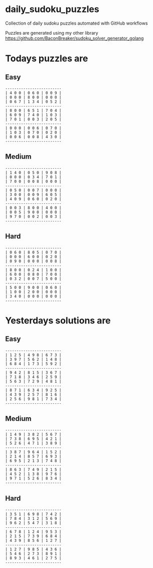 
# daily_sudoku_puzzles 

Collection of daily sudoku puzzles automated with GitHub workflows 

Puzzles are generated using my other library https://github.com/BaconBreaker/sudoku_solver_generator_golang 
 

# Todays puzzles are 

## Easy 

```
-------------------------
| 4 0 0 | 0 6 0 | 0 0 9 | 
| 0 0 0 | 8 0 0 | 0 0 0 | 
| 0 6 7 | 1 3 4 | 0 5 2 | 
-------------------------
| 8 0 0 | 6 5 1 | 7 0 4 | 
| 6 0 9 | 7 4 0 | 1 0 3 | 
| 7 0 1 | 0 0 3 | 2 0 5 | 
-------------------------
| 0 0 0 | 0 0 6 | 0 7 0 | 
| 1 0 3 | 0 7 0 | 0 2 0 | 
| 0 0 6 | 0 0 8 | 4 3 0 | 
-------------------------
```
## Medium 

```
-------------------------
| 1 4 0 | 0 5 0 | 9 0 8 | 
| 0 0 0 | 0 3 4 | 7 0 1 | 
| 7 0 0 | 0 0 8 | 0 0 0 | 
-------------------------
| 0 5 0 | 0 0 7 | 0 0 0 | 
| 3 0 0 | 0 0 9 | 6 0 5 | 
| 4 0 9 | 0 6 0 | 0 2 0 | 
-------------------------
| 0 0 3 | 8 0 0 | 4 0 0 | 
| 0 0 5 | 9 0 0 | 0 0 0 | 
| 9 7 0 | 0 0 2 | 0 0 3 | 
-------------------------
```
## Hard 

```
-------------------------
| 0 6 0 | 8 0 5 | 0 7 0 | 
| 0 0 0 | 6 0 0 | 0 2 0 | 
| 0 9 0 | 0 0 0 | 0 0 8 | 
-------------------------
| 8 0 0 | 0 2 4 | 1 0 0 | 
| 6 0 0 | 0 8 0 | 7 0 0 | 
| 0 3 2 | 0 0 7 | 5 0 0 | 
-------------------------
| 5 0 0 | 9 0 0 | 0 6 0 | 
| 1 0 0 | 2 0 0 | 0 0 0 | 
| 3 4 0 | 0 0 0 | 0 0 0 | 
-------------------------
```
# Yesterdays solutions are 

## Easy 

```
-------------------------
| 1 2 5 | 4 9 8 | 6 7 3 | 
| 3 9 7 | 5 6 2 | 1 4 8 | 
| 6 8 4 | 1 7 3 | 5 9 2 | 
-------------------------
| 9 4 2 | 8 1 5 | 3 6 7 | 
| 7 1 8 | 3 4 6 | 2 5 9 | 
| 5 6 3 | 7 2 9 | 4 8 1 | 
-------------------------
| 8 7 1 | 6 3 4 | 9 2 5 | 
| 4 3 9 | 2 5 7 | 8 1 6 | 
| 2 5 6 | 9 8 1 | 7 3 4 | 
-------------------------
```
## Medium 

```
-------------------------
| 1 4 9 | 3 8 2 | 5 6 7 | 
| 7 3 8 | 6 9 5 | 4 2 1 | 
| 5 2 6 | 4 7 1 | 3 8 9 | 
-------------------------
| 3 8 7 | 9 6 4 | 1 5 2 | 
| 2 1 4 | 8 5 7 | 6 9 3 | 
| 6 9 5 | 2 1 3 | 7 4 8 | 
-------------------------
| 8 6 3 | 7 4 9 | 2 1 5 | 
| 4 5 2 | 1 3 8 | 9 7 6 | 
| 9 7 1 | 5 2 6 | 8 3 4 | 
-------------------------
```
## Hard 

```
-------------------------
| 3 5 1 | 6 9 8 | 7 4 2 | 
| 7 8 4 | 3 1 2 | 5 6 9 | 
| 9 6 2 | 5 4 7 | 3 1 8 | 
-------------------------
| 6 7 8 | 1 2 4 | 9 5 3 | 
| 2 1 5 | 7 3 9 | 6 8 4 | 
| 4 3 9 | 8 5 6 | 1 2 7 | 
-------------------------
| 1 2 7 | 9 8 5 | 4 3 6 | 
| 5 4 6 | 2 7 3 | 8 9 1 | 
| 8 9 3 | 4 6 1 | 2 7 5 | 
-------------------------
```

